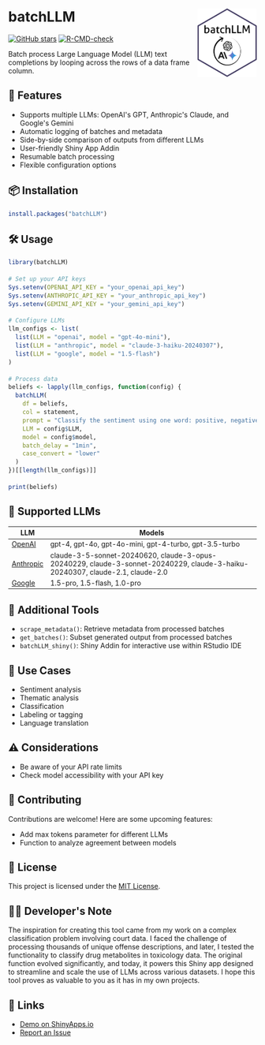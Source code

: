 # batchLLM <img src="inst/batchLLM_hexLogo.png" width="120" align="right"/>

[![GitHub stars](https://img.shields.io/github/stars/dylanpieper/batchLLM?style=social)](https://github.com/dylanpieper/batchLLM/stargazers) [![R-CMD-check](https://github.com/dylanpieper/batchLLM/workflows/R-CMD-check/badge.svg)](https://github.com/dylanpieper/batchLLM/actions)

Batch process Large Language Model (LLM) text completions by looping across the rows of a data frame column.

## 🚀 Features

-   Supports multiple LLMs: OpenAI's GPT, Anthropic's Claude, and Google's Gemini
-   Automatic logging of batches and metadata
-   Side-by-side comparison of outputs from different LLMs
-   User-friendly Shiny App Addin
-   Resumable batch processing
-   Flexible configuration options

## 📦 Installation

``` r
install.packages("batchLLM")
```

## 🛠️ Usage

``` r
library(batchLLM)

# Set up your API keys
Sys.setenv(OPENAI_API_KEY = "your_openai_api_key")
Sys.setenv(ANTHROPIC_API_KEY = "your_anthropic_api_key")
Sys.setenv(GEMINI_API_KEY = "your_gemini_api_key")

# Configure LLMs
llm_configs <- list(
  list(LLM = "openai", model = "gpt-4o-mini"),
  list(LLM = "anthropic", model = "claude-3-haiku-20240307"),
  list(LLM = "google", model = "1.5-flash")
)

# Process data
beliefs <- lapply(llm_configs, function(config) {
  batchLLM(
    df = beliefs,
    col = statement,
    prompt = "Classify the sentiment using one word: positive, negative, or neutral",
    LLM = config$LLM,
    model = config$model,
    batch_delay = "1min",
    case_convert = "lower"
  )
})[[length(llm_configs)]]

print(beliefs)
```

## 🤖 Supported LLMs

| LLM                                             | Models                                                                                                                        |
|----------------------------|--------------------------------------------|
| [OpenAI](https://github.com/irudnyts/openai)    | gpt-4, gpt-4o, gpt-4o-mini, gpt-4-turbo, gpt-3.5-turbo                                                                        |
| [Anthropic](https://github.com/yrvelez/claudeR) | claude-3-5-sonnet-20240620, claude-3-opus-20240229, claude-3-sonnet-20240229, claude-3-haiku-20240307, claude-2.1, claude-2.0 |
| [Google](https://github.com/jhk0530/gemini.R)   | 1.5-pro, 1.5-flash, 1.0-pro                                                                                                   |

## 🧰 Additional Tools

-   `scrape_metadata()`: Retrieve metadata from processed batches
-   `get_batches()`: Subset generated output from processed batches
-   `batchLLM_shiny()`: Shiny Addin for interactive use within RStudio IDE

## 🌟 Use Cases

-   Sentiment analysis
-   Thematic analysis
-   Classification
-   Labeling or tagging
-   Language translation

## ⚠️ Considerations

-   Be aware of your API rate limits
-   Check model accessibility with your API key

## 🤝 Contributing

Contributions are welcome! Here are some upcoming features:

-   Add max tokens parameter for different LLMs
-   Function to analyze agreement between models

## 📄 License

This project is licensed under the [MIT License](LICENSE.md).

## 👨‍💻 Developer's Note

The inspiration for creating this tool came from my work on a complex classification problem involving court data. I faced the challenge of processing thousands of unique offense descriptions, and later, I tested the functionality to classify drug metabolites in toxicology data. The original function evolved significantly, and today, it powers this Shiny app designed to streamline and scale the use of LLMs across various datasets. I hope this tool proves as valuable to you as it has in my own projects.

## 🔗 Links

-   [Demo on ShinyApps.io](https://dylan-pieper.shinyapps.io/BatchLLM/)
-   [Report an Issue](https://github.com/dylanpieper/batchLLM/issues)
